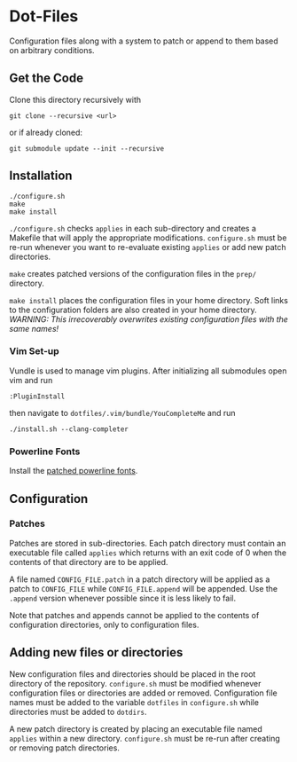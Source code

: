 # Dot-Files
Configuration files along with a system to patch or append to them based on
arbitrary conditions.

## Get the Code
Clone this directory recursively with
```Shell
git clone --recursive <url>
```
or if already cloned:
```Shell
git submodule update --init --recursive
```

## Installation
```Shell
./configure.sh
make
make install
```

`./configure.sh` checks `applies` in each sub-directory and creates a Makefile
that will apply the appropriate modifications. `configure.sh` must be re-run
whenever you want to re-evaluate existing `applies` or add new patch
directories.

`make` creates patched versions of the configuration files in the `prep/`
directory.

`make install` places the configuration files in your home directory. Soft links
to the configuration folders are also created in your home directory.
_WARNING: This irrecoverably overwrites existing configuration files with the
same names!_

### Vim Set-up
Vundle is used to manage vim plugins. After initializing all submodules open vim
and run
```
:PluginInstall
```
then navigate to `dotfiles/.vim/bundle/YouCompleteMe` and run
```Shell
./install.sh --clang-completer
```

### Powerline Fonts
Install the [patched powerline fonts](https://github.com/powerline/fonts).

## Configuration
### Patches
Patches are stored in sub-directories. Each patch directory must contain an
executable file called `applies` which returns with an exit code of 0 when the
contents of that directory are to be applied.

A file named `CONFIG_FILE.patch` in a patch directory will be applied as a patch
to `CONFIG_FILE` while `CONFIG_FILE.append` will be appended. Use the `.append`
version whenever possible since it is less likely to fail.

Note that patches and appends cannot be applied to the contents of configuration
directories, only to configuration files.

## Adding new files or directories
New configuration files and directories should be placed in the root directory
of the repository. `configure.sh` must be modified whenever configuration files
or directories are added or removed. Configuration file names must be added to
the variable `dotfiles` in `configure.sh` while directories must be added to
`dotdirs`.

A new patch directory is created by placing an executable file named `applies`
within a new directory. `configure.sh` must be re-run after creating or removing
patch directories.

